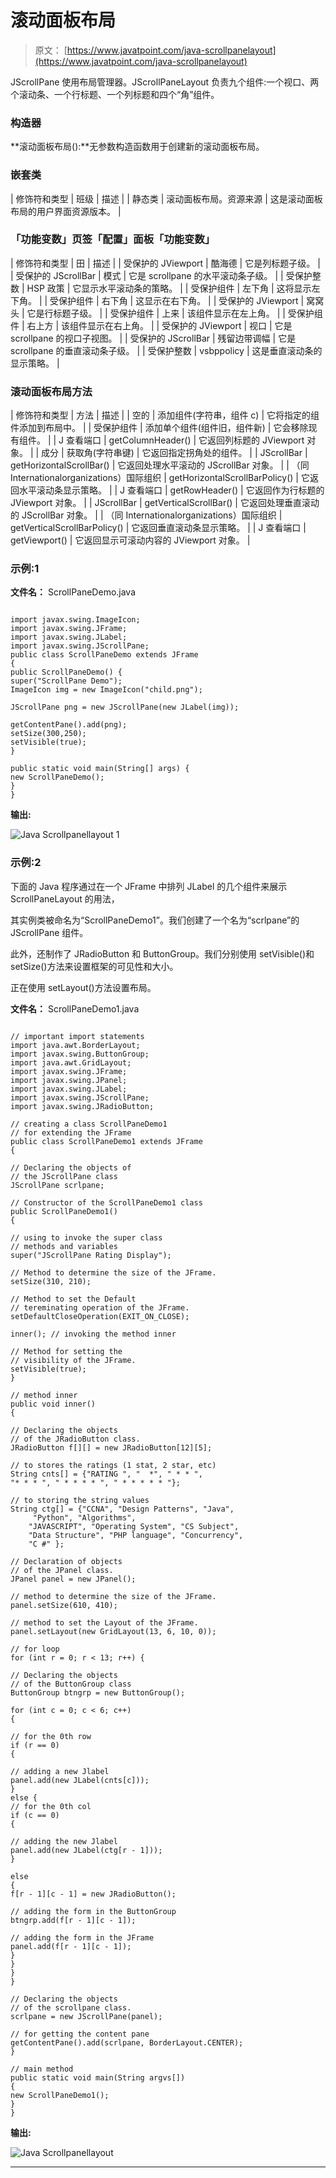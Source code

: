 # 滚动面板布局

> 原文： [https://www.javatpoint.com/java-scrollpanelayout](https://www.javatpoint.com/java-scrollpanelayout)

JScrollPane 使用布局管理器。JScrollPaneLayout 负责九个组件:一个视口、两个滚动条、一个行标题、一个列标题和四个“角”组件。

### 构造器

**滚动面板布局():**无参数构造函数用于创建新的滚动面板布局。

### 嵌套类

| 修饰符和类型 | 班级 | 描述 |
| 静态类 | 滚动面板布局。资源来源 | 这是滚动面板布局的用户界面资源版本。 |

### 「功能变数」页签「配置」面板「功能变数」

| 修饰符和类型 | 田 | 描述 |
| 受保护的 JViewport | 酷海德 | 它是列标题子级。 |
| 受保护的 JScrollBar | 模式 | 它是 scrollpane 的水平滚动条子级。 |
| 受保护整数 | HSP 政策 | 它显示水平滚动条的策略。 |
| 受保护组件 | 左下角 | 这将显示左下角。 |
| 受保护组件 | 右下角 | 这显示在右下角。 |
| 受保护的 JViewport | 窝窝头 | 它是行标题子级。 |
| 受保护组件 | 上来 | 该组件显示在左上角。 |
| 受保护组件 | 右上方 | 该组件显示在右上角。 |
| 受保护的 JViewport | 视口 | 它是 scrollpane 的视口子视图。 |
| 受保护的 JScrollBar | 残留边带调幅 | 它是 scrollpane 的垂直滚动条子级。 |
| 受保护整数 | vsbppolicy | 这是垂直滚动条的显示策略。 |

### 滚动面板布局方法

| 修饰符和类型 | 方法 | 描述 |
| 空的 | 添加组件(字符串，组件 c) | 它将指定的组件添加到布局中。 |
| 受保护组件 | 添加单个组件(组件旧，组件新) | 它会移除现有组件。 |
| J 查看端口 | getColumnHeader() | 它返回列标题的 JViewport 对象。 |
| 成分 | 获取角(字符串键) | 它返回指定拐角处的组件。 |
| JScrollBar | getHorizontalScrollBar() | 它返回处理水平滚动的 JScrollBar 对象。 |
| （同 Internationalorganizations）国际组织 | getHorizontalScrollBarPolicy() | 它返回水平滚动条显示策略。 |
| J 查看端口 | getRowHeader() | 它返回作为行标题的 JViewport 对象。 |
| JScrollBar | getVerticalScrollBar() | 它返回处理垂直滚动的 JScrollBar 对象。 |
| （同 Internationalorganizations）国际组织 | getVerticalScrollBarPolicy() | 它返回垂直滚动条显示策略。 |
| J 查看端口 | getViewport() | 它返回显示可滚动内容的 JViewport 对象。 |

### 示例:1

**文件名：** ScrollPaneDemo.java

```

import javax.swing.ImageIcon;
import javax.swing.JFrame;
import javax.swing.JLabel;
import javax.swing.JScrollPane;
public class ScrollPaneDemo extends JFrame
{
public ScrollPaneDemo() {
super("ScrollPane Demo");
ImageIcon img = new ImageIcon("child.png");

JScrollPane png = new JScrollPane(new JLabel(img));

getContentPane().add(png);
setSize(300,250);
setVisible(true);
}

public static void main(String[] args) {
new ScrollPaneDemo();
}
}

```

**输出:**

![Java Scrollpanellayout 1](../img/8e52253b8a908111ba559dcea948832d.png)

### 示例:2

下面的 Java 程序通过在一个 JFrame 中排列 JLabel 的几个组件来展示 ScrollPaneLayout 的用法，

其实例类被命名为“ScrollPaneDemo1”。我们创建了一个名为“scrlpane”的 JScrollPane 组件。

此外，还制作了 JRadioButton 和 ButtonGroup。我们分别使用 setVisible()和 setSize()方法来设置框架的可见性和大小。

正在使用 setLayout()方法设置布局。

**文件名：** ScrollPaneDemo1.java

```

// important import statements
import java.awt.BorderLayout;
import javax.swing.ButtonGroup;
import java.awt.GridLayout;
import javax.swing.JFrame;
import javax.swing.JPanel;
import javax.swing.JLabel;
import javax.swing.JScrollPane;
import javax.swing.JRadioButton;

// creating a class ScrollPaneDemo1
// for extending the JFrame
public class ScrollPaneDemo1 extends JFrame 
{

// Declaring the objects of
// the JScrollPane class
JScrollPane scrlpane;

// Constructor of the ScrollPaneDemo1 class
public ScrollPaneDemo1()
{

// using to invoke the super class
// methods and variables
super("JScrollPane Rating Display");

// Method to determine the size of the JFrame.
setSize(310, 210);

// Method to set the Default
// tereminating operation of the JFrame.
setDefaultCloseOperation(EXIT_ON_CLOSE);

inner(); // invoking the method inner

// Method for setting the 
// visibility of the JFrame.
setVisible(true);
}

// method inner
public void inner()
{

// Declaring the objects
// of the JRadioButton class.
JRadioButton f[][] = new JRadioButton[12][5];

// to stores the ratings (1 stat, 2 star, etc)
String cnts[] = {"RATING ", "  *", " * * ",
"* * * ", " * * * * ", " * * * * * "};

// to storing the string values
String ctg[] = {"CCNA", "Design Patterns", "Java",
	 "Python", "Algorithms",
	"JAVASCRIPT", "Operating System", "CS Subject", 
	"Data Structure", "PHP language", "Concurrency",
	"C #" };

// Declaration of objects
// of the JPanel class.
JPanel panel = new JPanel();

// method to determine the size of the JFrame.
panel.setSize(610, 410);

// method to set the Layout of the JFrame.
panel.setLayout(new GridLayout(13, 6, 10, 0));

// for loop
for (int r = 0; r < 13; r++) {

// Declaring the objects
// of the ButtonGroup class
ButtonGroup btngrp = new ButtonGroup();

for (int c = 0; c < 6; c++)
{

// for the 0th row
if (r == 0) 
{

// adding a new Jlabel
panel.add(new JLabel(cnts[c]));
}
else {
// for the 0th col
if (c == 0)
{

// adding the new Jlabel
panel.add(new JLabel(ctg[r - 1]));
}

else
{
f[r - 1][c - 1] = new JRadioButton();

// adding the form in the ButtonGroup
btngrp.add(f[r - 1][c - 1]);

// adding the form in the JFrame
panel.add(f[r - 1][c - 1]);
}
}
}
}

// Declaring the objects
// of the scrollpane class.
scrlpane = new JScrollPane(panel);

// for getting the content pane
getContentPane().add(scrlpane, BorderLayout.CENTER);
}

// main method
public static void main(String argvs[])
{
new ScrollPaneDemo1();
}
}

```

**输出:**

![Java Scrollpanellayout](../img/fc8e776ad2c574cee1268faa76c2e146.png)

* * *